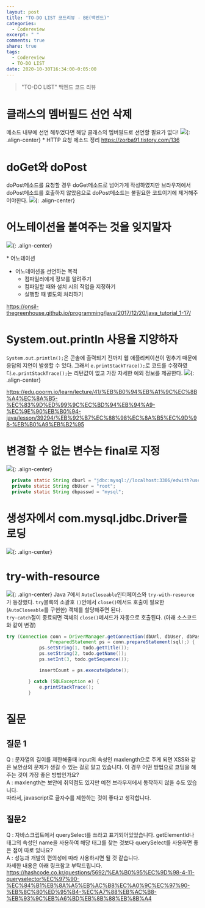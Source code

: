 ```yaml
---
layout: post
title: "TO-DO LIST 코드리뷰 - BE(백엔드)"
categories:
  - Codereview
excerpt: " "
comments: true
share: true
tags:
  - Codereview
  - TO-DO LIST
date: 2020-10-30T16:34:00-0:05:00
---
```


> "TO-DO LIST" 백엔드 코드 리뷰

# 클래스의 멤버필드 선언 삭제

메소드 내부에 선언 해두었다면 해당 클래스의 멤버필드로 선언할 필요가 없다!
![](https://kimmy100b.github.io/assets/images/codereview/todolist/BE/1.jpg){: .align-center} \* HTTP 요청 메소드 정리
<https://zorba91.tistory.com/136>

# doGet와 doPost

doPost메소드를 요청할 경우 doGet메소드로 넘어가게 작성하였지만 브라우저에서 doPost메소드를 호출하지 않았음으로 doPost메소드는 불필요한 코드이기에 제거해주어야한다.
![](https://kimmy100b.github.io/assets/images/codereview/todolist/BE/2.png){: .align-center}

# 어노테이션을 붙여주는 것을 잊지말자

![](https://kimmy100b.github.io/assets/images/codereview/todolist/BE/3.png){: .align-center}

\* 어노테이션

- 어노테이션을 선언하는 목적
  - 컴파일러에게 정보를 알려주기
  - 컴파일할 때와 설치 시의 작업을 지정하기
  - 실행할 때 별도의 처리하기

<https://onsil-thegreenhouse.github.io/programming/java/2017/12/20/java_tutorial_1-17/>

# System.out.println 사용을 지양하자

`System.out.println();`은 콘솔에 출력되기 전까지 웹 애플리케이션이 멈추기 때문에 응답의 지연이 발생할 수 있다. 그래서 `e.printStackTrace();`로 코드를 수정하였다.`e.printStackTrace();`는 리턴값이 없고 가장 자세한 예외 정보를 제공한다.
![](https://kimmy100b.github.io/assets/images/codereview/todolist/BE/4.png){: .align-center}

<https://edu.goorm.io/learn/lecture/41/%EB%B0%94%EB%A1%9C%EC%8B%A4%EC%8A%B5-%EC%83%9D%ED%99%9C%EC%BD%94%EB%94%A9-%EC%9E%90%EB%B0%94-java/lesson/39294/%EB%92%B7%EC%88%98%EC%8A%B5%EC%9D%98-%EB%B0%A9%EB%B2%95>

# 변경할 수 없는 변수는 final로 지정

![](https://kimmy100b.github.io/assets/images/codereview/todolist/BE/5.png){: .align-center}

```java
  private static String dburl = "jdbc:mysql://localhost:3306/edwith?useSSL=false";
  private static String dbUser = "root";
  private static String dbpasswd = "mysql";
```

# 생성자에서 com.mysql.jdbc.Driver를 로딩

![](https://kimmy100b.github.io/assets/images/codereview/todolist/BE/6.png){: .align-center}

# try-with-resource

![](https://kimmy100b.github.io/assets/images/codereview/todolist/BE/7.png){: .align-center}
Java 7에서 `AutoCloseable`인터페이스와 `try-with-resource`가 등장했다. `try`블록의 소괄호 `()`안에서 `close()`메서드 호출이 필요한(`AutoCloseable`를 구현한) 객체를 할당해주면 된다.<br>
`try-catch`절이 종료되면 객체의 `close()`메서드가 자동으로 호출된다.
(아래 소스코드와 같이 변경)

```java
try (Connection conn = DriverManager.getConnection(dbUrl, dbUser, dbPasswd);
				PreparedStatement ps = conn.prepareStatement(sql);) {
			ps.setString(1, todo.getTitle());
			ps.setString(2, todo.getName());
			ps.setInt(3, todo.getSequence());

			insertCount = ps.executeUpdate();

		} catch (SQLException e) {
			e.printStackTrace();
		}
```

# 질문

## 질문 1

Q : 문자열의 길이를 제한해줄때 input의 속성인 maxlength으로 주게 되면 XSS와 같은 보안상의 문제가 생길 수 있는 걸로 알고 있습니다. 이 경우 어떤 방법으로 코딩을 해주는 것이 가장 좋은 방법인가요?<br>
A : maxlength는 보안에 취약점도 있지만 예전 브라우저에서 동작하지 않을 수도 있습니다.<br>
따라서, javascript로 글자수를 제한하는 것이 좋다고 생각합니다.

## 질문2

Q : 자바스크립트에서 querySelect를 쓰라고 표기되어있었습니다. getElementId나 태그의 속성인 name을 사용하여 해당 태그를 찾는 것보다 querySelect를 사용하면 좋은 점이 따로 있나요? <br>
A : 성능과 개발의 편의성에 따라 사용하시면 될 것 같습니다.<br>
자세한 내용은 아래 링크참고 부탁드립니다.<br>
<https://hashcode.co.kr/questions/5692/%EA%B0%95%EC%9D%98-4-11-queryselector%EC%97%90-%EC%84%B1%EB%8A%A5%EB%AC%B8%EC%A0%9C%EC%97%90-%EB%8C%80%ED%95%B4-%EC%A7%88%EB%AC%B8-%EB%93%9C%EB%A6%BD%EB%8B%88%EB%8B%A4>
